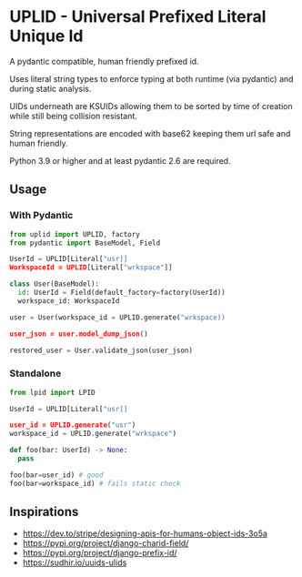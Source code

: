 # UPLID - Universal Prefixed Literal Unique Id

A pydantic compatible, human friendly prefixed id.

Uses literal string types to enforce typing at both runtime (via pydantic) and during static analysis.

UIDs underneath are KSUIDs allowing them to be sorted by time of creation while still being collision resistant.

String representations are encoded with base62 keeping them url safe and human friendly.

Python 3.9 or higher and at least pydantic 2.6 are required.

## Usage

### With Pydantic

```py
from uplid import UPLID, factory
from pydantic import BaseModel, Field

UserId = UPLID[Literal["usr]]
WorkspaceId = UPLID[Literal["wrkspace"]]

class User(BaseModel):
  id: UserId = Field(default_factory=factory(UserId))
  workspace_id: WorkspaceId

user = User(workspace_id = UPLID.generate("wrkspace))

user_json = user.model_dump_json()

restored_user = User.validate_json(user_json)
```

### Standalone

```py
from lpid import LPID

UserId = UPLID[Literal["usr]]

user_id = UPLID.generate("usr")
workspace_id = UPLID.generate("wrkspace")

def foo(bar: UserId) -> None:
  pass

foo(bar=user_id) # good
foo(bar=workspace_id) # fails static check
```

## Inspirations

- https://dev.to/stripe/designing-apis-for-humans-object-ids-3o5a
- https://pypi.org/project/django-charid-field/
- https://pypi.org/project/django-prefix-id/
- https://sudhir.io/uuids-ulids
